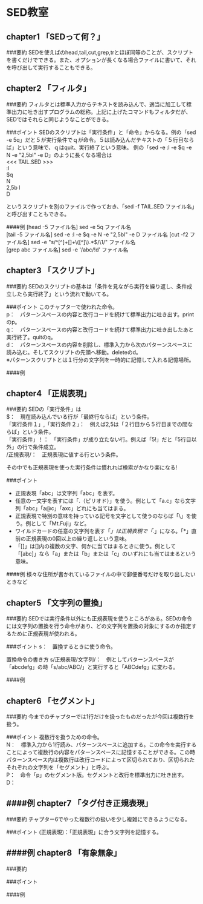 SED教室
===========

chapter1 「SEDって何？」
------------------------
###要約
SEDを使えばのhead,tail,cut,grep,trとほぼ同等のことが、スクリプトを書くだけでできる。また、オプションが長くなる場合ファイルに書いて、それを呼び出して実行することもできる。

chapter2 「フィルタ」
------------------------
###要約
フィルタとは標準入力からテキストを読み込んで、適当に加工して標準出力に吐き出すプログラムの総称。上記に上げたコマンドもフィルタだが、SEDではそれらと同じようなことができる。

###ポイント
SEDのスクリプトは「実行条件」と「命令」からなる。例の「sed -e 5q」だと５が実行条件でｑが命令。５は読み込んだテキストの「５行目ならば」という意味で、ｑはquit、実行終了という意味。
例の「sed -e :l -e $q -e N -e "2,5bl" -e D」のように長くなる場合は    
<<< TAIL.SED >>>    
:l    
$q    
N    
2,5b l    
D    

というスクリプトを別のファイルで作っておき、「sed -f TAIL.SED ファイル名」と呼び出すこともできる。

####例
[head -5 ファイル名] sed -e 5q ファイル名    
[tail -5 ファイル名] sed -e :l -e $q -e N -e "2,5bl" -e D ファイル名    
[cut -f2 ファイル名] sed -e "s/^[^]+[]+\([^]\).*$/\1/" ファイル名    
[grep abc ファイル名] sed -e '/abc/!d' ファイル名    


chapter3 「スクリプト」
------------------------
###要約
SEDのスクリプトの基本は「条件を見ながら実行を繰り返し、条件成立したら実行終了」という流れで動いてる。

###ポイント
このチャプターで使われた命令。    
p：　パターンスペースの内容と改行コードを続けて標準出力に吐き出す。printのp。    
q：　パターンスペースの内容と改行コードを続けて標準出力に吐き出したあと実行終了。quitのq。    
d：　パターンスペースの内容を削除し、標準入力から次のパターンスペースに読み込む。そしてスクリプトの先頭へ移動。deleteのd。    
※パターンスクリプトとは１行分の文字列を一時的に記憶して入れる記憶場所。    


####例


chapter4 「正規表現」
------------------------
###要約
SEDの「実行条件」は    
$：　現在読み込んでいる行が「最終行ならば」という条件。    
「実行条件１」,「実行条件２」：　例えば2,5は「２行目から５行目までの間ならば」という条件。    
「実行条件」！：　「実行条件」が成り立たない行。例えば「5!」だと「5行目以外」の行で条件成立。    
/正規表現/：　正規表現に値する行という条件。    

その中でも正規表現を使った実行条件は慣れれば検索がかなり楽になる!

###ポイント
- 正規表現「abc」は文字列「abc」を表す。
- 任意の一文字を表すには「.（ピリオド）」を使う。例として「a.c」なら文字列「abc」「a@c」「axc」どれにも当てはまる。
- 正規表現で特別の意味を持っている記号を文字として使うのならば「\」を使う。例として「Mt\.Fuji」など。
- ワイルドカードの任意の文字列を表す「*」は正規表現で「.*」になる。「*」直前の正規表現の0回以上の繰り返しという意味。
- 「[]」は[]内の複数の文字、何かに当てはまるときに使う。例として「[abc]」なら「a」または「b」または「c」のいずれにも当てはまるという意味。

####例
様々な住所が書かれているファイルの中で郵便番号だけを取り出したいときなど

chapter5 「文字列の置換」
------------------------
###要約
SEDでは実行条件以外にも正規表現を使うところがある。SEDの命令には文字列の置換を行う命令があり、どの文字列を置換の対象にするのか指定するために正規表現が使われる。

###ポイント
s：　置換するときに使う命令。

置換命令の書き方
s/正規表現/文字列/：　例としてパターンスペースが「abcdefg」の時「s/abc/ABC/」と実行すると「ABCdefg」に変わる。

####例


chapter6 「セグメント」
------------------------
###要約
今までのチャプターでは1行だけを扱ったものだったが今回は複数行を扱う。

###ポイント
複数行を扱うための命令。    
N：　標準入力から1行読み、パターンスペースに追加する。この命令を実行することによって複数行の内容をパターンスペースに記憶することができる。この時パターンスペース内は複数行は改行コードによって区切られており、区切られたそれぞれの文字列を「セグメント」と呼ぶ。    
P：　命令「p」のセグメント版。セグメントと改行を標準出力に吐き出す。    
D：　

####例
chapter7 「タグ付き正規表現」
------------------------
###要約
チャプター6でやった複数行の扱いを少し複雑にできるようになる。

###ポイント
\(正規表現\)：「正規表現」に合う文字列を記憶する。


####例
chapter8 「有象無象」
------------------------
###要約


###ポイント

####例
